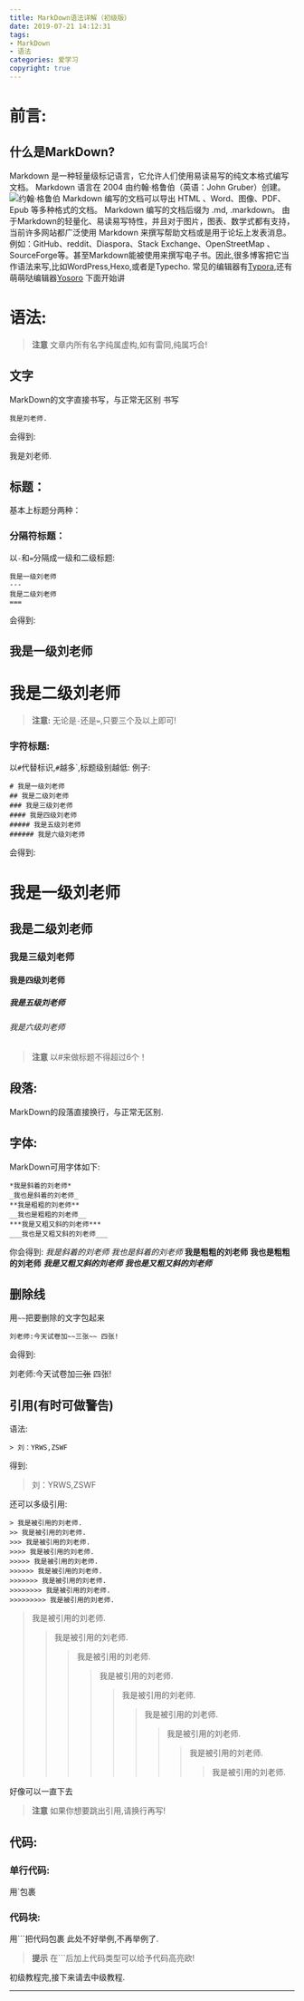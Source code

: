 ```yaml
---
title: MarkDown语法详解（初级版）
date: 2019-07-21 14:12:31
tags:
- MarkDown
- 语法
categories: 爱学习
copyright: true
---
```

# 前言:
## 什么是MarkDown?
Markdown 是一种轻量级标记语言，它允许人们使用易读易写的纯文本格式编写文档。
Markdown 语言在 2004 由约翰·格鲁伯（英语：John Gruber）创建。
![约翰·格鲁伯](https://unpkg.zhimg.com/chenyfan-oss@1.0.0/pic/JG.jpg "约翰·格鲁伯")
Markdown 编写的文档可以导出 HTML 、Word、图像、PDF、Epub 等多种格式的文档。
Markdown 编写的文档后缀为 .md, .markdown。
由于Markdown的轻量化、易读易写特性，并且对于图片，图表、数学式都有支持，当前许多网站都广泛使用 Markdown 来撰写帮助文档或是用于论坛上发表消息。例如：GitHub、reddit、Diaspora、Stack Exchange、OpenStreetMap 、SourceForge等。甚至Markdown能被使用来撰写电子书。因此,很多博客把它当作语法来写,比如WordPress,Hexo,或者是Typecho.
常见的编辑器有[Typora](https://typora.io/),还有萌萌哒编辑器[Yosoro](https://yosoro.coolecho.net/)
下面开始讲
# 语法: #
> **注意**
> 文章内所有名字纯属虚构,如有雷同,纯属巧合!

## 文字
MarkDown的文字直接书写，与正常无区别
书写
```
我是刘老师.
```

会得到:

我是刘老师.

## 标题：
基本上标题分两种：
### 分隔符标题：
以`-`和`=`分隔成一级和二级标题:
```
我是一级刘老师
---
我是二级刘老师
===
```
会得到:

我是一级刘老师
---
我是二级刘老师
===

> **注意:**
> 无论是`-`还是`=`,只要三个及以上即可!

### 字符标题:
以`#`代替标识,`#`越多`,标题级别越低:
例子:
```
# 我是一级刘老师
## 我是二级刘老师
### 我是三级刘老师
#### 我是四级刘老师
##### 我是五级刘老师
###### 我是六级刘老师
```
会得到:
# 我是一级刘老师
## 我是二级刘老师
### 我是三级刘老师
#### 我是四级刘老师
##### 我是五级刘老师
###### 我是六级刘老师

> **注意**
> 以#来做标题不得超过6个！
## 段落:
MarkDown的段落直接换行，与正常无区别.

## 字体:
MarkDown可用字体如下:
```
*我是斜着的刘老师*
_我也是斜着的刘老师_
**我是粗粗的刘老师**
__我也是粗粗的刘老师__
***我是又粗又斜的刘老师***
___我也是又粗又斜的刘老师___
```
你会得到:
*我是斜着的刘老师*
_我也是斜着的刘老师_
**我是粗粗的刘老师**
__我也是粗粗的刘老师__
***我是又粗又斜的刘老师***
___我也是又粗又斜的刘老师___

## 删除线
用`~~`把要删除的文字包起来
```
刘老师:今天试卷加~~三张~~ 四张!
```
会得到:

刘老师:今天试卷加~~三张~~ 四张!


## 引用(有时可做警告)
语法:
```
> 刘：YRWS,ZSWF
```
得到:
> 刘：YRWS,ZSWF

还可以多级引用:
```
> 我是被引用的刘老师.
>> 我是被引用的刘老师.
>>> 我是被引用的刘老师.
>>>> 我是被引用的刘老师.
>>>>> 我是被引用的刘老师.
>>>>>> 我是被引用的刘老师.
>>>>>>> 我是被引用的刘老师.
>>>>>>>> 我是被引用的刘老师.
>>>>>>>>> 我是被引用的刘老师.
```

> 我是被引用的刘老师.
>> 我是被引用的刘老师.
>>> 我是被引用的刘老师.
>>>> 我是被引用的刘老师.
>>>>> 我是被引用的刘老师.
>>>>>> 我是被引用的刘老师.
>>>>>>> 我是被引用的刘老师.
>>>>>>>> 我是被引用的刘老师.
>>>>>>>>> 我是被引用的刘老师.

好像可以一直下去
> **注意**
> 如果你想要跳出引用,请换行再写!

## 代码:
### 单行代码:
用\`包裹
### 代码块:
用\`\`\`把代码包裹
此处不好举例,不再举例了.
> **提示**
> 在\`\`\`后加上代码类型可以给予代码高亮欧!

初级教程完,接下来请去中级教程.
- - -
